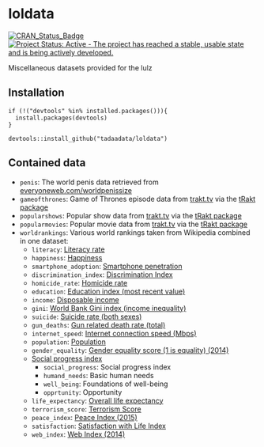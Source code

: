 # loldata

[![CRAN_Status_Badge](http://www.r-pkg.org/badges/version/loldata)](http://cran.r-project.org/package=loldata)
[![Project Status: Active - The project has reached a stable, usable state and is being actively developed.](http://www.repostatus.org/badges/latest/active.svg)](http://www.repostatus.org/#active)

Miscellaneous datasets provided for the lulz

## Installation

```
if (!("devtools" %in% installed.packages())){
  install.packages(devtools)
}

devtools::install_github("tadaadata/loldata")
```

## Contained data

* `penis`: The world penis data retrieved from [everyoneweb.com/worldpenissize](http://www.everyoneweb.com/worldpenissize)
* `gameofthrones`: Game of Thrones episode data from [trakt.tv](https://trakt.tv) via the [tRakt package](https://github.com/jemus42/tRakt)
* `popularshows`: Popular show data from [trakt.tv](https://trakt.tv) via the [tRakt package](https://github.com/jemus42/tRakt)
* `popularmovies`: Popular movie data from [trakt.tv](https://trakt.tv) via the [tRakt package](https://github.com/jemus42/tRakt)
* `worldrankings`: Various world rankings taken from Wikipedia combined in one dataset:
    * `literacy`: [Literacy rate](https://en.wikipedia.org/wiki/List_of_countries_by_literacy_rate)
    * `happiness`: [Happiness](https://en.wikipedia.org/wiki/World_Happiness_Report)
    * `smartphone_adoption`: [Smartphone penetration](https://en.wikipedia.org/wiki/List_of_countries_by_smartphone_penetration)
    * `discrimination_index`: [Discrimination Index](https://en.wikipedia.org/wiki/List_of_countries_by_discrimination_and_violence_against_minorities)
    * `homicide_rate`: [Homicide rate](https://en.wikipedia.org/wiki/List_of_countries_by_intentional_homicide_rate)
    * `education`: [Education index (most recent value)](https://en.wikipedia.org/wiki/Education_Index)
    * `income`: [Disposable income](https://en.wikipedia.org/wiki/List_of_countries_by_average_wage)
    * `gini`: [World Bank Gini index (income inequality)](https://en.wikipedia.org/wiki/List_of_countries_by_income_equality)
    * `suicide`: [Suicide rate (both sexes)](https://en.wikipedia.org/wiki/List_of_countries_by_suicide_rate)
    * `gun_deaths`: [Gun related death rate (total)](https://en.wikipedia.org/wiki/List_of_countries_by_firearm-related_death_rate)
    * `internet_speed`: [Internet connection speed (Mbps)](https://en.wikipedia.org/wiki/List_of_countries_by_Internet_connection_speeds)
    * `population`: [Population](https://en.wikipedia.org/wiki/List_of_countries_and_dependencies_by_population)
    * `gender_equality`: [Gender equality score (1 is equality) (2014)](https://en.wikipedia.org/wiki/Global_Gender_Gap_Report)
    * [Social progress index](https://en.wikipedia.org/wiki/List_of_countries_by_Social_Progress_Index)
        * `social_progress`: Social progress index
        * `humand_needs`: Basic human needs
        * `well_being`: Foundations of well-being
        * `opprtunity`: Opportunity
    * `life_expectancy`: [Overall life expectancy](https://en.wikipedia.org/wiki/List_of_countries_by_life_expectancy)
    * `terrorism_score`: [Terrorism Score](https://en.wikipedia.org/wiki/Global_Terrorism_Index)
    * `peace_index`: [Peace Index (2015)](https://en.wikipedia.org/wiki/Global_Peace_Index)
    * `satisfaction`: [Satisfaction with Life Index](https://en.wikipedia.org/wiki/Satisfaction_with_Life_Index)
    * `web_index`: [Web Index (2014)](https://en.wikipedia.org/wiki/Web_index)
